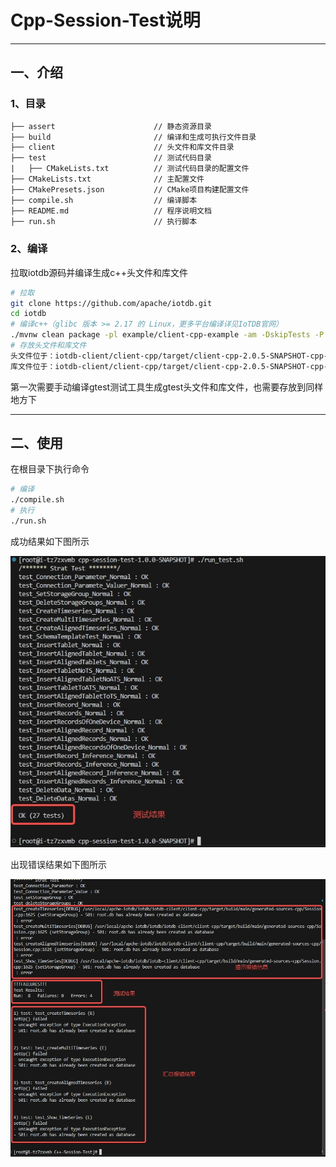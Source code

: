# Cpp-Session-Test说明

-----

## 一、介绍

### 1、目录

```txt
├── assert                      // 静态资源目录
├── build                       // 编译和生成可执行文件目录
├── client                      // 头文件和库文件目录
├── test                        // 测试代码目录
|   ├── CMakeLists.txt          // 测试代码目录的配置文件
├── CMakeLists.txt              // 主配置文件
├── CMakePresets.json           // CMake项目构建配置文件
├── compile.sh                  // 编译脚本
├── README.md                   // 程序说明文档
├── run.sh                      // 执行脚本
```

### 2、编译

拉取iotdb源码并编译生成c++头文件和库文件

```bash
# 拉取
git clone https://github.com/apache/iotdb.git
cd iotdb
# 编译c++（glibc 版本 >= 2.17 的 Linux，更多平台编译详见IoTDB官网）
./mvnw clean package -pl example/client-cpp-example -am -DskipTests -P with-cpp -Diotdb-tools-thrift.version=0.14.1.1-glibc223-SNAPSHOT
# 存放头文件和库文件
头文件位于：iotdb-client/client-cpp/target/client-cpp-2.0.5-SNAPSHOT-cpp-linux-x86_64/include下，存放到Cpp-Session-Test/client/include下
库文件位于：iotdb-client/client-cpp/target/client-cpp-2.0.5-SNAPSHOT-cpp-linux-x86_64/lib下，存放到Cpp-Session-Test/client/lib下
```

第一次需要手动编译gtest测试工具生成gtest头文件和库文件，也需要存放到同样地方下

---

## 二、使用

在根目录下执行命令

```bash
# 编译
./compile.sh
# 执行
./run.sh
```

成功结果如下图所示

![image-20240912111738245](./assert/run_test1.png)

出现错误结果如下图所示

![image-20240912111707611](./assert/run_test2.png)

